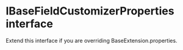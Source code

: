 # IBaseFieldCustomizerProperties interface







Extend this interface if you are overriding BaseExtension.properties.









